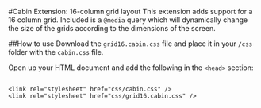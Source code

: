 #Cabin Extension: 16-column grid layout
This extension adds support for a 16 column grid. Included is a <code>@media</code> query which will dynamically change the size of the grids according to the dimensions of the screen.

##How to use
Download the <code>grid16.cabin.css</code> file and place it in your <code>/css</code> folder with the <code>cabin.css</code> file.

Open up your HTML document and add the following in the <code>&lt;head&gt;</code> section:
<pre><code>
&lt;link rel="stylesheet" href="css/cabin.css" /&gt;
&lt;link rel="stylesheet" href="css/grid16.cabin.css" /&gt;
</code></pre>